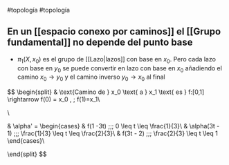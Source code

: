 #topología #topología 

##  En un [[espacio conexo por caminos]] el [[Grupo fundamental]] no depende del punto base

- $\pi_1 (X, x_0)$ es el grupo de [[Lazo|lazos]] con base en $x_0$. Pero cada lazo con base en $y_0$ se puede convertir en lazo con base en $x_0$ añadiendo el camino $x_0 \rightarrow y_0$ y el camino inverso $y_0 \rightarrow x_0$ al final

$$
\begin{split}
& \text{Camino de } x_0 \text{ a } x_1 \text{ es } f:[0,1] \rightarrow f(0) = x_0 , \; f(1)=x_1\\

\\

& \alpha' = \begin{cases} 
	& f(1 -3t) \;\;\; 0 \leq t \leq \frac{1}{3}\\
	& \alpha(3t - 1) \;\;\; \frac{1}{3} \leq t \leq \frac{2}{3}\\
	& f(3t - 2) \;\;\; \frac{2}{3} \leq t \leq 1
\end{cases}\\

\end{split}
$$